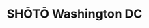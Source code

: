 ---
layout: place
title: SHŌTŌ Washington DC
permalink: /district-of-columbia/washington/shoto-washington-dc.html
stateAbbr: DC
stateName: District of Columbia
cityName: Washington
seo:
  type: restaurant
  links: https://www.sevenrooms.com/reservations/shotowashingtondc/
place_id: ChIJJX6GeKS3t4kR6pg6rKnZ8LM
photos:
  - name: >-
      places/ChIJJX6GeKS3t4kR6pg6rKnZ8LM/photos/AeeoHcJxjSpkRsmQuvgkMmT7wVE-cmw0YAMSRyoj-aLalnsO-Tp9J5g7i1wSXJgqQT5N20J8-ifrg8V4MNEyu5Ve1E5Yz9LDY6HF-3unFWrB9LW9okOHdvQA3Ukkk_Hd7RV0RqimxLKGVPuF9N7pDqyVmDaiso3kq-nKyEgCTkYhn3HkiI0u7AYaU32OiA-28kYXPGdotsOLZIvS0jTPNUybOy7bBcBOnQRu_Pi50epO-MHN69IqJkl0144fBAkVxlScDwOtU18wqpscDSWaHX9WjZAhrwTNlHhVLQQ5BHD3lAWFQZ-cUveZ6rwPEuK7buQX8aLmQ9SLKN1U_-V3kzinqbhzlV4l8W4P81x66tCLyUhH0-m9hecPsEIFqiUOh2Mw96R3q64_v-HchyxqRnXQiUa1buwg4fRXPOV0Qbz1pwYAnZQ8
    widthPx: 3786
    heightPx: 2839
    authorAttributions:
      - displayName: Peter Gan
        uri: https://maps.google.com/maps/contrib/101060715719750624184
        photoUri: >-
          https://lh3.googleusercontent.com/a-/ALV-UjXM62VU4QT-N_7zTfVQz-2IaPQoJBJqhwVfqd0s5ywdHIR2DwgA9A=s100-p-k-no-mo
    flagContentUri: >-
      https://www.google.com/local/imagery/report/?cb_client=maps_api_places.places_api&image_key=!1e10!2sCIHM0ogKEICAgIDhm5D8uwE&hl=en-US
    googleMapsUri: >-
      https://www.google.com/maps/place//data=!3m4!1e2!3m2!1sCIHM0ogKEICAgIDhm5D8uwE!2e10!4m2!3m1!1s0x89b7b7a478867e25:0xb3f0d9a9ac3a98ea
  - name: >-
      places/ChIJJX6GeKS3t4kR6pg6rKnZ8LM/photos/AeeoHcIx0iFOCdKqj0XSx_mq8uH5yVub_bSkVhAXvdgm9IWHuzwEeHQDQjjFc8JwWE6ajFkw49oNTQtoWMfOxdkKgDzcPyaS7C0LIs2VeNSvYwT9oDePIf4GJEi3Enrp5kXHBeakVLYrCEjDZu2cmMDmy5-wuAApWtFLi6akZEDUWgTV_4l_MJGA1Qed2mvi_GVuxY1ZO3IvpgfjAe02k4ktTCP6OBvfvNar9U4w0Wp_xAhD8W02gYLY-PqXZMbddoK6qzymOY2E_q-njvDQyzggbCLRaeqfa8o5tcZz1qW-KEwIySuQGqQYXFgjsiiGj8BgHG6k6hM2cruLLXJSLdwCPA4uz5zA0YvMw5MYaY6GWzuqAgvFH00ZcsVNR4usW9XkL0VWag5Ua_GJAMFdCwGuukSuVZ2Oy1OWHVjoyqdCleBwa_D1
    widthPx: 3600
    heightPx: 4800
    authorAttributions:
      - displayName: Shannon Averill
        uri: https://maps.google.com/maps/contrib/101868293041905232739
        photoUri: >-
          https://lh3.googleusercontent.com/a-/ALV-UjVKAH8L6YpjMkvkH0r96aWk5ES6Vv6poUqBzjCjyFSgkfE6hVhN=s100-p-k-no-mo
    flagContentUri: >-
      https://www.google.com/local/imagery/report/?cb_client=maps_api_places.places_api&image_key=!1e10!2sCIHM0ogKEICAgID3s_Xc8gE&hl=en-US
    googleMapsUri: >-
      https://www.google.com/maps/place//data=!3m4!1e2!3m2!1sCIHM0ogKEICAgID3s_Xc8gE!2e10!4m2!3m1!1s0x89b7b7a478867e25:0xb3f0d9a9ac3a98ea
  - name: >-
      places/ChIJJX6GeKS3t4kR6pg6rKnZ8LM/photos/AeeoHcK_51FkxUHxCMsWGH4_ILGzQdWyI-IEKU_uV12EUULY7gA1oIgZFe2lBJvE4M1dH3n3txUx-zDiADqzngvjQAJrR9J57pZKjtFhP50ux0gLOHelKZ7TM914SR1cG8W7Yyx0N6zmEfIgWGn7mcPLWtDwoHq34yebJHJkZAG8PHjMcaXav4xopDDc7Al1FsT5IvcM0E7pTRtFpcTLrMpM0PmfHji7jl8vHZ1K9aZTKUW4_kNGA4Jn3rpIZgSl2PK0Dg622HARplHmmxH622ry2UYhfb0dqkvEYnx1Il_NrnWkNRMvWfs-e6Wk7cNzXWepqVgR4oCkr6Y0n5xAdoojaFWKDLdTdcSYlONGzl9e-BMnHKCK5Ziw5AajyUNZ-DnDKDMHbyJLfsZS6nNQ--mF0AWe11Kb9DU0VXVOqUpCvJMBSA
    widthPx: 4800
    heightPx: 3600
    authorAttributions:
      - displayName: Adam
        uri: https://maps.google.com/maps/contrib/100858656645945444520
        photoUri: >-
          https://lh3.googleusercontent.com/a-/ALV-UjV-mTgGx3cw4qeKX_rBhrh_w2i1SDklqDhnPJwD8VmY2_SAHb4s1w=s100-p-k-no-mo
    flagContentUri: >-
      https://www.google.com/local/imagery/report/?cb_client=maps_api_places.places_api&image_key=!1e10!2sCIHM0ogKEICAgMCoocviDg&hl=en-US
    googleMapsUri: >-
      https://www.google.com/maps/place//data=!3m4!1e2!3m2!1sCIHM0ogKEICAgMCoocviDg!2e10!4m2!3m1!1s0x89b7b7a478867e25:0xb3f0d9a9ac3a98ea
  - name: >-
      places/ChIJJX6GeKS3t4kR6pg6rKnZ8LM/photos/AeeoHcISlIe3ISKJG13oz4CNzoPJ-aIMHCR-xeC6tWO1FhRpc5XShIVaY-E4w4APZDO6xEUYkKUv3CYoB7clK-OeOFjBN4X8GGCab8mSKgfjjAPvasUKkl4_O4N8U1ERTjtfJcEcPB1nyoH_AWii5dwd17ktm1_xHXFr4SRtR_EFUmism28e8nvVgXjv_GJ-8LAm5KVFENrzOZs4qjYvxzNP8ypEtNPdXdW1zlPM6gzu6qmysTVCaIQ4JjA-yxUpNNTnSE-n5p2v_7BM1cBj7mVK1A_qOT_nzdI3mYiS2cmMiY1vLl5lRXEiq0Ufc1a0lphHxdaQEnqCh-1CZ_djSRqpaGeKXARBbcRJ6Kv9gA-nAm7lOroUrPWvk0pmgSNQPdcQLTyhCNBaWOjNxdw6BA1bhlBxgeljkRVxVnFW7BKqwIZFUVYt
    widthPx: 3024
    heightPx: 3024
    authorAttributions:
      - displayName: Wasana S.
        uri: https://maps.google.com/maps/contrib/109852249472374784949
        photoUri: >-
          https://lh3.googleusercontent.com/a-/ALV-UjXcbHDYaspD02uehZGvfpZlS1CURqE9j48edqEYRT3w97Vl4tgK_w=s100-p-k-no-mo
    flagContentUri: >-
      https://www.google.com/local/imagery/report/?cb_client=maps_api_places.places_api&image_key=!1e10!2sCIHM0ogKEICAgMDQloCy_gE&hl=en-US
    googleMapsUri: >-
      https://www.google.com/maps/place//data=!3m4!1e2!3m2!1sCIHM0ogKEICAgMDQloCy_gE!2e10!4m2!3m1!1s0x89b7b7a478867e25:0xb3f0d9a9ac3a98ea
  - name: >-
      places/ChIJJX6GeKS3t4kR6pg6rKnZ8LM/photos/AeeoHcJFU75lwetJQ3JekX-38L7BGUJhBZ23_Txtjogbe87b2jOuHWcY9rYZVjMfHz4zNZNFERUn1j5Qbz5NX1RuNQljIZ4E52uuDsw24S70U40lmGDL9xIGWct6n_yYyrgvK1NnUcFplYJE4ieZ6L6t6ln0wT2gb0LvMOOCQh_AtvU0fkg31CUYvGM0nj_UNjqUFTJhEaAMFwmevbnDLKXOnYcD8m3YTr5BXVdLI0zM5VWW30JNXNymlYxGVlCotoFDQ2g-gi_5CasAl-VMyW5LAKk6VvIzuhD_Nq4TCYdfZK-JxD_S9JwLI2kRhC8dbcmYuLl5h-V7Crso9ZNIefkVIVHmKnQKJU2QvVWcyLpS5nTPbVOvCMp11CuaGjeUdfHuJUHaP2kqZUlF5jqgXtuMaKUo7LnPgQavCiJ-TrohnLd7Acj_
    widthPx: 3295
    heightPx: 3295
    authorAttributions:
      - displayName: Selina F
        uri: https://maps.google.com/maps/contrib/112701606528601760017
        photoUri: >-
          https://lh3.googleusercontent.com/a-/ALV-UjVLaA9HSSgc17K4rHOllU9D_slpIp14rjrYUc5gELMzgLYD9dwE=s100-p-k-no-mo
    flagContentUri: >-
      https://www.google.com/local/imagery/report/?cb_client=maps_api_places.places_api&image_key=!1e10!2sCIHM0ogKEICAgMDg7ZXvpQE&hl=en-US
    googleMapsUri: >-
      https://www.google.com/maps/place//data=!3m4!1e2!3m2!1sCIHM0ogKEICAgMDg7ZXvpQE!2e10!4m2!3m1!1s0x89b7b7a478867e25:0xb3f0d9a9ac3a98ea
  - name: >-
      places/ChIJJX6GeKS3t4kR6pg6rKnZ8LM/photos/AeeoHcKU6U37ibOsqszi3L30zWQBc4-_TJVk6KI3Frv0YaIENdnDPKxfLNsPsRsHdUzEi5Mf6ooFcQDXcbCRne9k0PkYaoG4dNzif5t3w21x_yiXeTps2vRlDk9I8df4r7uH31m5FUWgqhuQWH0XJlIBHFclFsMRBvWczE0tc74vhZCU9II0d-xIuTdB5h1yIGbi-018q4ghaoqj0DqD7V3ddcBST18fu71zEweqgOFhfwzM8ZLndYK_4oRoaFOAp8MGCjAGziShMdBsW3h_coakQqkdw_PfBOJ9xnHx4_nZoDXdF6v2ZmwuTgrTrp2Rgc9PB0LPKnAdqEHhsrVHhT_Z9PhnmsrLYff2xiSyjNn-MZauhJ52Pzg0lC9yUeXuVXBOWAurjJ9cGAFrgBq3lzgsolVqmFc9Rv5ffCVXrNV88pc9jT0d
    widthPx: 960
    heightPx: 750
    authorAttributions:
      - displayName: Marcelo R Veizaga
        uri: https://maps.google.com/maps/contrib/106078312977748841367
        photoUri: >-
          https://lh3.googleusercontent.com/a-/ALV-UjW91nOJmlb7KkTb0UBoN1BauoGZSnP1ZeKLVVzdt0faNxF7VIji=s100-p-k-no-mo
    flagContentUri: >-
      https://www.google.com/local/imagery/report/?cb_client=maps_api_places.places_api&image_key=!1e10!2sCIHM0ogKEICAgIDLjNfUqwE&hl=en-US
    googleMapsUri: >-
      https://www.google.com/maps/place//data=!3m4!1e2!3m2!1sCIHM0ogKEICAgIDLjNfUqwE!2e10!4m2!3m1!1s0x89b7b7a478867e25:0xb3f0d9a9ac3a98ea
  - name: >-
      places/ChIJJX6GeKS3t4kR6pg6rKnZ8LM/photos/AeeoHcLXcBsXmFbE3UIhOl4VZNuU9jKwR07VlJvYbunoGCrHyqrwoof-IJI3yGDV7A-BgixFQtd_xiBW94WEUvfSfhrJYkXMXRXrj7oieHqGg29dA5Hipu_3rvDRLD5ImvtCXw1EHycoTnIHmPUt-mgPyQGHtvCJ1yOoReEYkh3SAy8TLF0AFeN3McPorfp-gvAFk5EwdjOGuzJNlrjZUCyk0iv1zxcF6Ihi7ukWNqXBO1IV6U40YgW--eTlrdiQefBCP1WfEzMYfP4yV4nwLlqw_0Q3vUqaG8WfurjyAxwx6RJnkOZWyHzAElq2O7E4d8bsnRKWlAXeTaqsJmarLxxC_9gGBsyJ-GUxs688PzxHpy8u0-XML7krapzHtEbhPY1WEsw5cJvMX_AAJuMXjZR9G_Z9jR_6Liy9Wwt8BOLJntDSNK2l
    widthPx: 4284
    heightPx: 4284
    authorAttributions:
      - displayName: Wasana S.
        uri: https://maps.google.com/maps/contrib/109852249472374784949
        photoUri: >-
          https://lh3.googleusercontent.com/a-/ALV-UjXcbHDYaspD02uehZGvfpZlS1CURqE9j48edqEYRT3w97Vl4tgK_w=s100-p-k-no-mo
    flagContentUri: >-
      https://www.google.com/local/imagery/report/?cb_client=maps_api_places.places_api&image_key=!1e10!2sCIHM0ogKEICAgMDQloCywQE&hl=en-US
    googleMapsUri: >-
      https://www.google.com/maps/place//data=!3m4!1e2!3m2!1sCIHM0ogKEICAgMDQloCywQE!2e10!4m2!3m1!1s0x89b7b7a478867e25:0xb3f0d9a9ac3a98ea
  - name: >-
      places/ChIJJX6GeKS3t4kR6pg6rKnZ8LM/photos/AeeoHcIPI5U_0dAVkHn-cfAQzNm5cmRpPqSTdRulQk3imK1k55c6NkUsfl0Buw0Tgy7SAu06nWAuIGbozunXA1SDOmA043kz3hfNY1U-wj4bJw9eeTuDsss-y3q-U9ds9aSJBAIoECJFWkzxasLniohEMTyY8jI9FE8FmV5YMcS5twmz6rJ3t9cp646oSA_cbuPcKdD7uwQJvLXjY_9cYuFHfEhZc5qVG71a1fByFh-P49nv543_U18NkBLijQmdyYEZ1jVUgWDqO_qJWLyG3pIWUn7mizPVUari1EhuHwrbHp1Jk3ltQ8KSAxkzLeezio4Dfxx3TS6USPGOkwtMdr8alAPR3CcW51RPpTm_ak_bwsinBm37Dod1fmAzGYe-eSTsICzkrdDtDVjbOqRQUNgS4GBRRrpkjuWm7qpT6yfqaYdut33P
    widthPx: 3024
    heightPx: 4032
    authorAttributions:
      - displayName: Minal Shah
        uri: https://maps.google.com/maps/contrib/109097151661686090367
        photoUri: >-
          https://lh3.googleusercontent.com/a-/ALV-UjXjdKyHUTXVD5TP5Z26Ddsah8Lyyya1x7V_BzD1oVboRfPzqwNr=s100-p-k-no-mo
    flagContentUri: >-
      https://www.google.com/local/imagery/report/?cb_client=maps_api_places.places_api&image_key=!1e10!2sCIHM0ogKEICAgMCw3YCx7AE&hl=en-US
    googleMapsUri: >-
      https://www.google.com/maps/place//data=!3m4!1e2!3m2!1sCIHM0ogKEICAgMCw3YCx7AE!2e10!4m2!3m1!1s0x89b7b7a478867e25:0xb3f0d9a9ac3a98ea
  - name: >-
      places/ChIJJX6GeKS3t4kR6pg6rKnZ8LM/photos/AeeoHcJILDZMcFH-vfhQWcmGp7Q-MVa5HTh_blrDGGKm3sci9F0yhM4mghZRuTh9Q7_KZ3XRh5rrvr9UHYqoFECvHFIGomed6VT4twE6zeOXOj2GuPZDt9HKe6J8m7fThNcXJzhbdL-jU8tRA6MBGGTbz27EmiBPtWjSF_WYVJWYIemvDXHDH4uBUCzKdW5wna5-ej5bgDAjubYpPJPr4aIJajxNmpHX-v2D2rx0910g7NCuEYdStZOP-SbKGyyHhAXN4CxWGu1R5RADOih7Dlu4CHSTzASN6-mZabRrA_sNlQ3xAa1DR3zBpD6AcgOuf5L926McPDdOQSqrQRJkkwo18rW6iCgxxJV-kqr8ZOO829yBKAYWh8q2_FJZZVM5jUWiAiXZ2Ir_mhRXhc9lDUHI10kYD1KOwxSUKZ48ZujLQZNxIQ
    widthPx: 3709
    heightPx: 2781
    authorAttributions:
      - displayName: Naureen Dhukka
        uri: https://maps.google.com/maps/contrib/117200792727770548311
        photoUri: >-
          https://lh3.googleusercontent.com/a-/ALV-UjUxOKn-JTkzXpuDcwE-5GJHQV-aIgwHOLua8txsJ5QIHIy3LTdO=s100-p-k-no-mo
    flagContentUri: >-
      https://www.google.com/local/imagery/report/?cb_client=maps_api_places.places_api&image_key=!1e10!2sCIHM0ogKEICAgICH66zHJA&hl=en-US
    googleMapsUri: >-
      https://www.google.com/maps/place//data=!3m4!1e2!3m2!1sCIHM0ogKEICAgICH66zHJA!2e10!4m2!3m1!1s0x89b7b7a478867e25:0xb3f0d9a9ac3a98ea
  - name: >-
      places/ChIJJX6GeKS3t4kR6pg6rKnZ8LM/photos/AeeoHcL3pH_srmdMTFZqt8aCYMyM9OdsGoi3vwqFMu_7V0x6vpOYRqA-icyTx8J0P24CtOXj0SVMRNlR90Pr_8CbnoD9e4LlbrAisoctLapqi-ImxPKKhddHxU31khJf7j7t6lPfcQRc1cmKA6Z3o7mo_EX2K9SxSPT7BAplmup3t5EyB5Huf01kph8-qhG9lfmmOmjDqdsmC7GEmzmW-jg5fKkg-6s173nYoCN43gaKjo94NcrLwSiFQvKr1AO9ByKkEh-1vER3bFTpEqOePdL7ch6BBumgInipMzIfo3b80f9-qxGguPefYL_D0yqkM0cff4umcpCO5hyBlGlPwuUsUA0Jvw2tZSvhLhWIxoMmmZgcLA4cL_4jacdPr67k8cBaj96h9oDd3e791_0RrHlCXM4u17WyRc1JPiULdGWGV7bZ8g
    widthPx: 4800
    heightPx: 3600
    authorAttributions:
      - displayName: Timothy Thompson
        uri: https://maps.google.com/maps/contrib/107520269981064789006
        photoUri: >-
          https://lh3.googleusercontent.com/a/ACg8ocIXFM_pT8IOj4m5tnf6AWHkdGCUrd_aWDF0kHTJeQgrOQooIg=s100-p-k-no-mo
    flagContentUri: >-
      https://www.google.com/local/imagery/report/?cb_client=maps_api_places.places_api&image_key=!1e10!2sCIHM0ogKEICAgICL5LqmKg&hl=en-US
    googleMapsUri: >-
      https://www.google.com/maps/place//data=!3m4!1e2!3m2!1sCIHM0ogKEICAgICL5LqmKg!2e10!4m2!3m1!1s0x89b7b7a478867e25:0xb3f0d9a9ac3a98ea
address: 1100 15th St NW, Washington, DC 20005, USA
street: 1100 15th St NW
city: Washington
state: DC
zip: '20005'
country: USA
neighborhood: Northwest Washington
latitude: '38.903885'
longitude: '-77.035216'
accessibility_options:
  wheelchairAccessibleEntrance: true
  wheelchairAccessibleRestroom: true
  wheelchairAccessibleSeating: true
business_status: OPERATIONAL
name: SHŌTŌ Washington DC
google_maps_links:
  directionsUri: >-
    https://www.google.com/maps/dir//''/data=!4m7!4m6!1m1!4e2!1m2!1m1!1s0x89b7b7a478867e25:0xb3f0d9a9ac3a98ea!3e0
  placeUri: https://maps.google.com/?cid=12966102649961879786
  writeAReviewUri: >-
    https://www.google.com/maps/place//data=!4m3!3m2!1s0x89b7b7a478867e25:0xb3f0d9a9ac3a98ea!12e1
  reviewsUri: >-
    https://www.google.com/maps/place//data=!4m4!3m3!1s0x89b7b7a478867e25:0xb3f0d9a9ac3a98ea!9m1!1b1
  photosUri: >-
    https://www.google.com/maps/place//data=!4m3!3m2!1s0x89b7b7a478867e25:0xb3f0d9a9ac3a98ea!10e5
primary_type: Japanese Restaurant
opening_hours:
  regular: null
  current: null
secondary_opening_hours:
  regular:
    weekdayDescriptions: null
    type: null
  current:
    weekdayDescriptions: null
    type: null
phone: (202) 796-0011
price_level: null
price_range: $100 &ndash; & up
rating: '4.2'
rating_count: 0
website: https://www.sevenrooms.com/reservations/shotowashingtondc/
description: >-
  Experience SHŌTŌ in Washington, DC$$$SHŌTŌ in Washington, DC, stands out as a
  premier Japanese restaurant offering fresh sushi and expertly prepared Wagyu
  steak in a stylish setting. The space blends modern elegance with warm vibes,
  featuring thoughtful decor that makes it ideal for special dinners or casual
  sushi outings. Diners can savor grilled robata-style skewers and creative
  dishes that highlight bold flavors and high-quality ingredients, all served in
  an atmosphere that's both luxurious and welcoming. With options like sake
  pairings and attentive service, it's a go-to spot for those searching for
  top-rated sushi experiences nearby, ensuring every meal feels memorable and
  refined.
generative_summary: >-
  Experience SHŌTŌ in Washington, DC$$$SHŌTŌ in Washington, DC, stands out as a
  premier Japanese restaurant offering fresh sushi and expertly prepared Wagyu
  steak in a stylish setting. The space blends modern elegance with warm vibes,
  featuring thoughtful decor that makes it ideal for special dinners or casual
  sushi outings. Diners can savor grilled robata-style skewers and creative
  dishes that highlight bold flavors and high-quality ingredients, all served in
  an atmosphere that's both luxurious and welcoming. With options like sake
  pairings and attentive service, it's a go-to spot for those searching for
  top-rated sushi experiences nearby, ensuring every meal feels memorable and
  refined.
generative_disclosure: Summarized by AI using the Grok-3-Mini model.
reviews:
  - name: >-
      places/ChIJJX6GeKS3t4kR6pg6rKnZ8LM/reviews/ChZDSUhNMG9nS0VJQ0FnTUN3b01MM2NnEAE
    relativePublishTimeDescription: 4 weeks ago
    rating: 5
    text:
      text: >-
        The decor is absolutely wonderful. Just a beautiful space very well
        thought out all around from the dinner tables to the bathroom just very
        highly rated, luxury,  fancy all of those adjectives for this
        restaurant. The Omakasa experience here was in one word perfect or very
        close to it. It’s not exactly your traditional Japanese  experience but
        it’s a contemporary style, which is just as easy to enjoy. The staff was
        extremely friendly and helpful. I had a really great time. The drinks
        were excellent as well. They have the most perfect lychee martini I’ve
        ever had.
      languageCode: en
    originalText:
      text: >-
        The decor is absolutely wonderful. Just a beautiful space very well
        thought out all around from the dinner tables to the bathroom just very
        highly rated, luxury,  fancy all of those adjectives for this
        restaurant. The Omakasa experience here was in one word perfect or very
        close to it. It’s not exactly your traditional Japanese  experience but
        it’s a contemporary style, which is just as easy to enjoy. The staff was
        extremely friendly and helpful. I had a really great time. The drinks
        were excellent as well. They have the most perfect lychee martini I’ve
        ever had.
      languageCode: en
    authorAttribution:
      displayName: C.
      uri: https://www.google.com/maps/contrib/105324124504153379366/reviews
      photoUri: >-
        https://lh3.googleusercontent.com/a-/ALV-UjWO3oxK202TdXLw9FJNOhNUVKZZlqpDlxxAaCo7WbsgsBF1v9r4=s128-c0x00000000-cc-rp-mo-ba5
    publishTime: '2025-03-15T21:41:38.954651Z'
    flagContentUri: >-
      https://www.google.com/local/review/rap/report?postId=ChZDSUhNMG9nS0VJQ0FnTUN3b01MM2NnEAE&d=17924085&t=1
    googleMapsUri: >-
      https://www.google.com/maps/reviews/data=!4m6!14m5!1m4!2m3!1sChZDSUhNMG9nS0VJQ0FnTUN3b01MM2NnEAE!2m1!1s0x89b7b7a478867e25:0xb3f0d9a9ac3a98ea
  - name: >-
      places/ChIJJX6GeKS3t4kR6pg6rKnZ8LM/reviews/ChZDSUhNMG9nS0VJQ0FnTUNRekpiYVBnEAE
    relativePublishTimeDescription: a month ago
    rating: 5
    text:
      text: >-
        Shoto has quickly become my favorite sushi spot in DC now. Everything we
        tried on their menu was an absolute delight. Definitely more pricey than
        I’d like for a day to day meal, but this hot restaurant is great for
        special occasions. The interior decor and aesthetic is such a dream.


        We ate so many great things, but I’d absolutely recommend the tacos,
        sushi, and tempura rock shrimp. Also I definitely recommend getting sake
        for pairing with your meal.
      languageCode: en
    originalText:
      text: >-
        Shoto has quickly become my favorite sushi spot in DC now. Everything we
        tried on their menu was an absolute delight. Definitely more pricey than
        I’d like for a day to day meal, but this hot restaurant is great for
        special occasions. The interior decor and aesthetic is such a dream.


        We ate so many great things, but I’d absolutely recommend the tacos,
        sushi, and tempura rock shrimp. Also I definitely recommend getting sake
        for pairing with your meal.
      languageCode: en
    authorAttribution:
      displayName: Aundya Azarbarzin
      uri: https://www.google.com/maps/contrib/106968087886500286494/reviews
      photoUri: >-
        https://lh3.googleusercontent.com/a-/ALV-UjWofUj1flKLRTiWJs4sTokI_vij-jBbLM1BRp7TR8GbJcR24RBl=s128-c0x00000000-cc-rp-mo-ba5
    publishTime: '2025-03-02T14:24:15.884389Z'
    flagContentUri: >-
      https://www.google.com/local/review/rap/report?postId=ChZDSUhNMG9nS0VJQ0FnTUNRekpiYVBnEAE&d=17924085&t=1
    googleMapsUri: >-
      https://www.google.com/maps/reviews/data=!4m6!14m5!1m4!2m3!1sChZDSUhNMG9nS0VJQ0FnTUNRekpiYVBnEAE!2m1!1s0x89b7b7a478867e25:0xb3f0d9a9ac3a98ea
  - name: >-
      places/ChIJJX6GeKS3t4kR6pg6rKnZ8LM/reviews/ChZDSUhNMG9nS0VJQ0FnTURJbnF2X2F3EAE
    relativePublishTimeDescription: in the last week
    rating: 4
    text:
      text: >-
        It was a nice Culinary Experience!

        The moment we stepped into Shoto, we knew we were in for something
        special. The ambiance perfectly balances luxury and warmth, with an
        attention to detail that immediately sets the tone for a refined dining
        experience.


        Every dish was a work of art — both visually and in flavor.


        Service was exceptional. Our server was knowledgeable and polite.
        However, since it was busy we had to wait for him couple times.


        Yes, it’s on the pricier side — but for the level of creativity,
        quality, and service you receive, it’s absolutely cost that amount of
        money.


        It's not you pay for food, you pay for the experience. So, be ready to
        spend good amount once you are there.


        It's not everyday place to eat but something you would enjoy on a
        special day.
      languageCode: en
    originalText:
      text: >-
        It was a nice Culinary Experience!

        The moment we stepped into Shoto, we knew we were in for something
        special. The ambiance perfectly balances luxury and warmth, with an
        attention to detail that immediately sets the tone for a refined dining
        experience.


        Every dish was a work of art — both visually and in flavor.


        Service was exceptional. Our server was knowledgeable and polite.
        However, since it was busy we had to wait for him couple times.


        Yes, it’s on the pricier side — but for the level of creativity,
        quality, and service you receive, it’s absolutely cost that amount of
        money.


        It's not you pay for food, you pay for the experience. So, be ready to
        spend good amount once you are there.


        It's not everyday place to eat but something you would enjoy on a
        special day.
      languageCode: en
    authorAttribution:
      displayName: fariha tajnin
      uri: https://www.google.com/maps/contrib/109013687732760444732/reviews
      photoUri: >-
        https://lh3.googleusercontent.com/a-/ALV-UjW9Nyc7AAUS7l_kXtG4EV7ZSh7vKhfZUG2ekXikLQruAFRVnasZ=s128-c0x00000000-cc-rp-mo-ba4
    publishTime: '2025-04-10T04:03:49.140215Z'
    flagContentUri: >-
      https://www.google.com/local/review/rap/report?postId=ChZDSUhNMG9nS0VJQ0FnTURJbnF2X2F3EAE&d=17924085&t=1
    googleMapsUri: >-
      https://www.google.com/maps/reviews/data=!4m6!14m5!1m4!2m3!1sChZDSUhNMG9nS0VJQ0FnTURJbnF2X2F3EAE!2m1!1s0x89b7b7a478867e25:0xb3f0d9a9ac3a98ea
  - name: >-
      places/ChIJJX6GeKS3t4kR6pg6rKnZ8LM/reviews/ChZDSUhNMG9nS0VJQ0FnSUN2N09ibmVREAE
    relativePublishTimeDescription: 4 months ago
    rating: 4
    text:
      text: >-
        SHŌTŌ Washington DC offers an exceptional dining experience. The
        ambiance is sleek and modern, with a sophisticated yet inviting vibe.
        Every dish is a masterpiece, blending innovative flavors with impeccable
        presentation. The wagyu and sushi options are particularly outstanding –
        fresh, flavorful, and worth every penny.


        The service is attentive and knowledgeable, making great recommendations
        and ensuring a smooth experience throughout. The cocktail menu is
        equally impressive, featuring creative and balanced drinks that pair
        perfectly with the food.


        This is a perfect spot for a special occasion or a stylish night out. Be
        sure to make a reservation, as it’s a popular destination. Highly
        recommend!
      languageCode: en
    originalText:
      text: >-
        SHŌTŌ Washington DC offers an exceptional dining experience. The
        ambiance is sleek and modern, with a sophisticated yet inviting vibe.
        Every dish is a masterpiece, blending innovative flavors with impeccable
        presentation. The wagyu and sushi options are particularly outstanding –
        fresh, flavorful, and worth every penny.


        The service is attentive and knowledgeable, making great recommendations
        and ensuring a smooth experience throughout. The cocktail menu is
        equally impressive, featuring creative and balanced drinks that pair
        perfectly with the food.


        This is a perfect spot for a special occasion or a stylish night out. Be
        sure to make a reservation, as it’s a popular destination. Highly
        recommend!
      languageCode: en
    authorAttribution:
      displayName: Elias Chelala (Chewy)
      uri: https://www.google.com/maps/contrib/112891881046198787833/reviews
      photoUri: >-
        https://lh3.googleusercontent.com/a-/ALV-UjVSs8XkQOxTJxHDBWyyT87_bVGsDCgedwv7g0hJVChZDmI7uB7YtA=s128-c0x00000000-cc-rp-mo-ba8
    publishTime: '2024-12-08T19:37:40.823066Z'
    flagContentUri: >-
      https://www.google.com/local/review/rap/report?postId=ChZDSUhNMG9nS0VJQ0FnSUN2N09ibmVREAE&d=17924085&t=1
    googleMapsUri: >-
      https://www.google.com/maps/reviews/data=!4m6!14m5!1m4!2m3!1sChZDSUhNMG9nS0VJQ0FnSUN2N09ibmVREAE!2m1!1s0x89b7b7a478867e25:0xb3f0d9a9ac3a98ea
  - name: >-
      places/ChIJJX6GeKS3t4kR6pg6rKnZ8LM/reviews/ChZDSUhNMG9nS0VJQ0FnSUNfZ05tNld3EAE
    relativePublishTimeDescription: 3 months ago
    rating: 5
    text:
      text: >-
        I had a fantastic experience at SHŌTŌ Washington DC. The atmosphere was
        vibrant, with great music that added to the upscale yet inviting
        ambiance. The food was exceptional… beautifully presented and packed
        with flavor. From start to finish, everything was top-notch. Definitely
        a place worth visiting for a great night out!
      languageCode: en
    originalText:
      text: >-
        I had a fantastic experience at SHŌTŌ Washington DC. The atmosphere was
        vibrant, with great music that added to the upscale yet inviting
        ambiance. The food was exceptional… beautifully presented and packed
        with flavor. From start to finish, everything was top-notch. Definitely
        a place worth visiting for a great night out!
      languageCode: en
    authorAttribution:
      displayName: Rail Mukhutdinov
      uri: https://www.google.com/maps/contrib/110950093021868543373/reviews
      photoUri: >-
        https://lh3.googleusercontent.com/a-/ALV-UjUXeZxpP7EzGogjVucyrhIE6V6eNVpVGE58-LYJaG2DFzaX0KkD=s128-c0x00000000-cc-rp-mo-ba3
    publishTime: '2025-01-11T17:10:08.193415Z'
    flagContentUri: >-
      https://www.google.com/local/review/rap/report?postId=ChZDSUhNMG9nS0VJQ0FnSUNfZ05tNld3EAE&d=17924085&t=1
    googleMapsUri: >-
      https://www.google.com/maps/reviews/data=!4m6!14m5!1m4!2m3!1sChZDSUhNMG9nS0VJQ0FnSUNfZ05tNld3EAE!2m1!1s0x89b7b7a478867e25:0xb3f0d9a9ac3a98ea
review_summary: >-
  Visitor Feedback on SHŌTŌ$$$Folks often rave about the fantastic ambiance and
  creative flavors at this popular sushi spot, with many highlighting the fresh
  sushi and tasty tempura as standout choices for a special night out. While
  it's on the pricier side, reviewers agree it's worth it for the high-quality
  ingredients and innovative presentations that make every bite enjoyable.
  Service tends to be friendly and helpful, adding to the overall relaxed vibe,
  though some note it can get busy and require a bit of patience. Overall, it's
  frequently recommended for groups or date nights, offering a solid mix of
  great drinks and dishes that keep people coming back for more authentic
  Japanese-inspired meals in the area.
review_disclosure: Summarized by AI using the Grok-3-Mini model.
parking_options:
  paidStreetParking: true
  paidGarageParking: true
payment_options:
  acceptsCreditCards: true
  acceptsDebitCards: true
  acceptsCashOnly: false
  acceptsNfc: true
allow_dogs: null
curbside_pickup: false
delivery: false
dine_in: true
good_for_children: false
good_for_groups: true
good_for_sports: false
live_music: true
menu_for_children: false
outdoor_seating: true
reservable: true
restroom: true
serves_beer: true
serves_breakfast: false
serves_brunch: false
serves_cocktails: true
serves_coffee: true
serves_dinner: true
serves_dessert: true
serves_lunch: true
serves_vegetarian_food: true
serves_wine: true
takeout: false
update_category: pro
places_description: >-
  Modern restaurant serving sushi, Wagyu steak & grilled robata-style skewers in
  a lavish dining room.

---